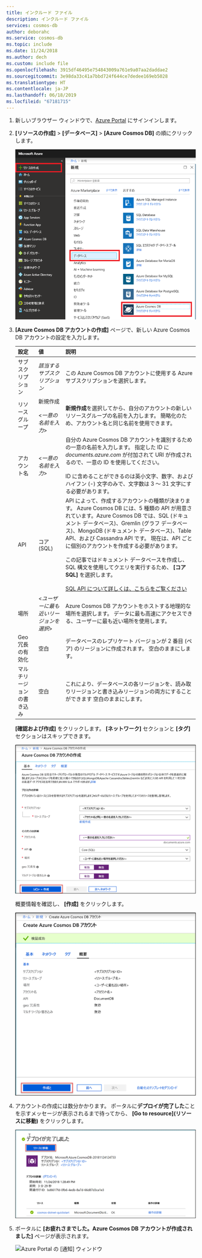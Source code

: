 ```yaml
---
title: インクルード ファイル
description: インクルード ファイル
services: cosmos-db
author: deborahc
ms.service: cosmos-db
ms.topic: include
ms.date: 11/24/2018
ms.author: dech
ms.custom: include file
ms.openlocfilehash: 3915df46495e754843009a761e9a07aa2daddae2
ms.sourcegitcommit: 3e98da33c41a7bbd724f644ce7dedee169eb5028
ms.translationtype: HT
ms.contentlocale: ja-JP
ms.lasthandoff: 06/18/2019
ms.locfileid: "67181715"
---
```

1. 新しいブラウザー ウィンドウで、[Azure Portal](https://portal.azure.com/) にサインインします。
2. **[リソースの作成]**  >  **[データベース]**  >  **[Azure Cosmos DB]** の順にクリックします。
   
   ![Azure Portal の [データベース] ウィンドウ](./media/cosmos-db-create-dbaccount/create-nosql-db-databases-json-tutorial-1.png)

3. **[Azure Cosmos DB アカウントの作成]** ページで、新しい Azure Cosmos DB アカウントの設定を入力します。 
 
    設定|値|説明
    ---|---|---
    サブスクリプション|*該当するサブスクリプション*|この Azure Cosmos DB アカウントに使用する Azure サブスクリプションを選択します。 
    リソース グループ|新規作成<br><br><*一意の名前を入力*>|**新規作成**を選択してから、自分のアカウントの新しいリソースグループの名前を入力します。 簡略化のため、アカウント名と同じ名前を使用できます。 
    アカウント名|<*一意の名前を入力*>|自分の Azure Cosmos DB アカウントを識別するための一意の名前を入力します。 指定した ID に *documents.azure.com* が付加されて URI が作成されるので、一意の ID を使用してください。<br><br>ID に含めることができるのは英小文字、数字、およびハイフン (-) 文字のみで、文字数は 3 ～ 31 文字にする必要があります。
    API|コア (SQL)|API によって、作成するアカウントの種類が決まります。 Azure Cosmos DB には、5 種類の API が用意されています。Azure Cosmos DB では、SQL (ドキュメント データベース)、Gremlin (グラフ データベース)、MongoDB (ドキュメント データベース)、Table API、および Cassandra API です。 現在は、API ごとに個別のアカウントを作成する必要があります。 <br><br>この記事ではドキュメント データベースを作成し、SQL 構文を使用してクエリを実行するため、 **[コア SQL]** を選択します。 <br><br>[SQL API について詳しくは、こちらをご覧ください](../articles/cosmos-db/documentdb-introduction.md)|
    場所|<*ユーザーに最も近いリージョンを選択*>|Azure Cosmos DB アカウントをホストする地理的な場所を選択します。 データに最も高速にアクセスできる、ユーザーに最も近い場所を使用します。
    Geo 冗長の有効化| 空白 | データベースのレプリケート バージョンが 2 番目 (ペア) のリージョンに作成されます。 空白のままにします。  
    マルチリージョンの書き込み| 空白 | これにより、データベースの各リージョンを、読み取りリージョンと書き込みリージョンの両方にすることができます 空白のままにします。  

    **[確認および作成]** をクリックします。 **[ネットワーク]** セクションと **[タグ]** セクションはスキップできます。 

    ![Azure Cosmos DB の新しいアカウント ページ](./media/cosmos-db-create-dbaccount/azure-cosmos-db-create-new-account-preview.png)

    概要情報を確認し、 **[作成]** をクリックします。 

    ![[概要] ページでのアカウントの確認](./media/cosmos-db-create-dbaccount/azure-cosmos-db-create-new-account-summary-preview.png)

4. アカウントの作成には数分かかります。 ポータルに**デプロイが完了した**ことを示すメッセージが表示されるまで待ってから、 **[Go to resource]\(リソースに移動\)** をクリックします。     

    ![ストレージ アカウントの作成成功ページ](./media/cosmos-db-create-dbaccount/azure-cosmos-db-create-new-account-complete-preview.png)

5. ポータルに **[お疲れさまでした。Azure Cosmos DB アカウントが作成されました]** ページが表示されます。

    ![Azure Portal の [通知] ウィンドウ](./media/cosmos-db-create-dbaccount/azure-cosmos-db-account-created.png)

